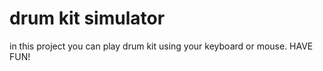 # drum kit simulator
 in this project you can play drum kit using your keyboard or mouse. HAVE FUN! 
